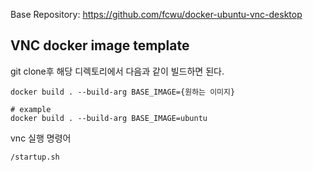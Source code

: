 Base Repository: https://github.com/fcwu/docker-ubuntu-vnc-desktop

## VNC docker image template

git clone후 해당 디렉토리에서 다음과 같이 빌드하면 된다.
```
docker build . --build-arg BASE_IMAGE={원하는 이미지}

# example
docker build . --build-arg BASE_IMAGE=ubuntu
```

vnc 실행 명령어
```
/startup.sh
```
